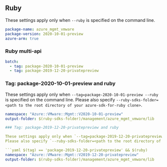 ## Ruby

These settings apply only when `--ruby` is specified on the command line.

```yaml
package-name: azure_mgmt_vmware
package-version: 2020-10-01-preview
azure-arm: true
```

### Ruby multi-api

``` yaml $(ruby) && $(multiapi)
batch:
  - tag: package-2020-10-01-preview
  - tag: package-2019-12-20-privatepreview
```

### Tag: package-2020-10-01-preview and ruby

These settings apply only when `--tag=package-2020-10-01-preview --ruby` is specified on the command line.
Please also specify `--ruby-sdks-folder=<path to the root directory of your azure-sdk-for-ruby clone>`.

```yaml $(tag) == 'package-2020-10-01-preview' && $(ruby)
namespace: "Azure::VMware::Mgmt::V2020-10-01-preview"
output-folder: $(ruby-sdks-folder)/management/azure_mgmt_vmware/lib

### Tag: package-2019-12-20-privatepreview and ruby

These settings apply only when `--tag=package-2019-12-20-privatepreview --ruby` is specified on the command line.
Please also specify `--ruby-sdks-folder=<path to the root directory of your azure-sdk-for-ruby clone>`.

```yaml $(tag) == 'package-2019-12-20-privatepreview' && $(ruby)
namespace: "Azure::VMware::Mgmt::V2019-12-20-privatepreview"
output-folder: $(ruby-sdks-folder)/management/azure_mgmt_vmware/lib
```
